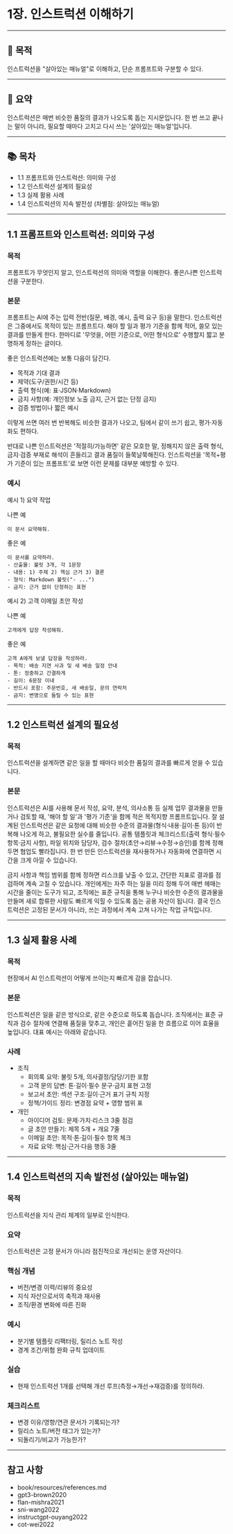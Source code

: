 # 1장. 인스트럭션 이해하기

---

## 🎯 목적
인스트럭션을 "살아있는 매뉴얼"로 이해하고, 단순 프롬프트와 구분할 수 있다.

---

## 📌 요약
인스트럭션은 매번 비슷한 품질의 결과가 나오도록 돕는 지시문입니다. 한 번 쓰고 끝나는 말이 아니라, 필요할 때마다 고치고 다시 쓰는 '살아있는 매뉴얼'입니다.

---

## 📚 목차
- 1.1 프롬프트와 인스트럭션: 의미와 구성
- 1.2 인스트럭션 설계의 필요성
- 1.3 실제 활용 사례
- 1.4 인스트럭션의 지속 발전성 (차별점: 살아있는 매뉴얼)

---

## 1.1 프롬프트와 인스트럭션: 의미와 구성

### 목적
프롬프트가 무엇인지 알고, 인스트럭션의 의미와 역할을 이해한다. 좋은/나쁜 인스트럭션을 구분한다.

### 본문
프롬프트는 AI에 주는 입력 전반(질문, 배경, 예시, 출력 요구 등)을 말한다. 인스트럭션은 그중에서도 목적이 있는 프롬프트다. 해야 할 일과 평가 기준을 함께 적어, 쓸모 있는 결과를 만들게 한다. 한마디로 '무엇을, 어떤 기준으로, 어떤 형식으로' 수행할지 짧고 분명하게 정하는 글이다.

좋은 인스트럭션에는 보통 다음이 담긴다.
- 목적과 기대 결과
- 제약(도구/권한/시간 등)
- 출력 형식(예: 표·JSON·Markdown)
- 금지 사항(예: 개인정보 노출 금지, 근거 없는 단정 금지)
- 검증 방법이나 짧은 예시

이렇게 쓰면 여러 번 반복해도 비슷한 결과가 나오고, 팀에서 같이 쓰기 쉽고, 평가·자동화도 편하다.

반대로 나쁜 인스트럭션은 '적절히/가능하면' 같은 모호한 말, 정해지지 않은 출력 형식, 금지·검증 부재로 해석이 흔들리고 결과 품질이 들쭉날쭉해진다. 인스트럭션을 '목적+평가 기준이 있는 프롬프트'로 보면 이런 문제를 대부분 예방할 수 있다.

### 예시
예시 1) 요약 작업

나쁜 예
```
이 문서 요약해줘.
```

좋은 예
```
이 문서를 요약하라.
- 산출물: 불릿 3개, 각 1문장
- 내용: 1) 주제 2) 핵심 근거 3) 결론
- 형식: Markdown 불릿("- ...")
- 금지: 근거 없이 단정하는 표현
```

예시 2) 고객 이메일 초안 작성

나쁜 예
```
고객에게 답장 작성해줘.
```

좋은 예
```
고객 A에게 보낼 답장을 작성하라.
- 목적: 배송 지연 사과 및 새 배송 일정 안내
- 톤: 정중하고 간결하게
- 길이: 6문장 이내
- 반드시 포함: 주문번호, 새 배송일, 문의 연락처
- 금지: 변명으로 들릴 수 있는 표현
```

---

## 1.2 인스트럭션 설계의 필요성

### 목적
인스트럭션을 설계하면 같은 일을 할 때마다 비슷한 품질의 결과를 빠르게 얻을 수 있습니다.

### 본문
인스트럭션은 AI를 사용해 문서 작성, 요약, 분석, 의사소통 등 실제 업무 결과물을 만들거나 검토할 때, '해야 할 일'과 '평가 기준'을 함께 적은 목적지향 프롬프트입니다. 잘 설계된 인스트럭션은 같은 요청에 대해 비슷한 수준의 결과물(형식·내용·길이·톤 등)이 반복해 나오게 하고, 불필요한 실수를 줄입니다. 공통 템플릿과 체크리스트(출력 형식·필수 항목·금지 사항), 파일 위치와 담당자, 검수 절차(초안→리뷰→수정→승인)를 함께 정해 두면 협업도 빨라집니다. 한 번 만든 인스트럭션을 재사용하거나 자동화에 연결하면 시간을 크게 아낄 수 있습니다.

금지 사항과 책임 범위를 함께 정하면 리스크를 낮출 수 있고, 간단한 지표로 결과를 점검하며 계속 고칠 수 있습니다. 개인에게는 자주 하는 일을 미리 정해 두어 매번 헤매는 시간을 줄이는 도구가 되고, 조직에는 표준 규칙을 통해 누구나 비슷한 수준의 결과물을 만들며 새로 합류한 사람도 빠르게 익힐 수 있도록 돕는 공용 자산이 됩니다. 결국 인스트럭션은 고정된 문서가 아니라, 쓰는 과정에서 계속 고쳐 나가는 작업 규칙입니다.

---

## 1.3 실제 활용 사례

### 목적
현장에서 AI 인스트럭션이 어떻게 쓰이는지 빠르게 감을 잡습니다.

### 본문
인스트럭션은 일을 같은 방식으로, 같은 수준으로 하도록 돕습니다. 조직에서는 표준 규칙과 검수 절차에 연결해 품질을 맞추고, 개인은 흩어진 일을 한 흐름으로 이어 효율을 높입니다. 대표 예시는 아래와 같습니다.

### 사례
- 조직
  - 회의록 요약: 불릿 5개, 의사결정/담당/기한 포함
  - 고객 문의 답변: 톤·길이·필수 문구·금지 표현 고정
  - 보고서 초안: 섹션 구조·길이·근거 표기 규칙 지정
  - 정책/가이드 정리: 변경점 요약 + 영향 범위 표
- 개인
  - 아이디어 검토: 문제·가치·리스크 3줄 점검
  - 글 초안 만들기: 제목 5개 + 개요 7줄
  - 이메일 초안: 목적·톤·길이·필수 항목 체크
  - 자료 요약: 핵심·근거·다음 행동 3줄

---

## 1.4 인스트럭션의 지속 발전성 (살아있는 매뉴얼)

### 목적
인스트럭션을 지식 관리 체계의 일부로 인식한다.

### 요약
인스트럭션은 고정 문서가 아니라 점진적으로 개선되는 운영 자산이다.

### 핵심 개념
- 버전/변경 이력/리뷰의 중요성
- 지식 자산으로서의 축적과 재사용
- 조직/환경 변화에 따른 진화

### 예시
- 분기별 템플릿 리팩터링, 릴리스 노트 작성
- 경계 조건/위험 완화 규칙 업데이트

### 실습
- 현재 인스트럭션 1개를 선택해 개선 루프(측정→개선→재검증)를 정의하라.

### 체크리스트
- 변경 이유/영향/연관 문서가 기록되는가?
- 릴리스 노트/버전 태그가 있는가?
- 되돌리기/비교가 가능한가?

---

## 참고 사항
- book/resources/references.md
- gpt3-brown2020
- flan-mishra2021
- sni-wang2022
- instructgpt-ouyang2022
- cot-wei2022